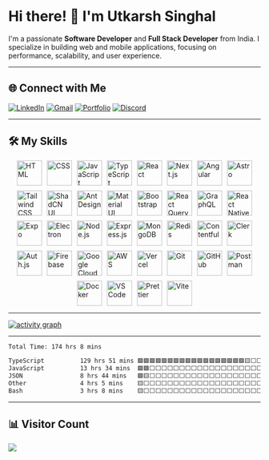 # Hi there! 👋 I'm Utkarsh Singhal

I'm a passionate **Software Developer** and **Full Stack Developer** from India. I specialize in building web and mobile applications, focusing on performance, scalability, and user experience.

---

## 🌐 Connect with Me

[![LinkedIn](https://go-skill-icons.vercel.app/api/icons?i=linkedin)](https://linkedin.com/in/singhalutkarsh26)
[![Gmail](https://go-skill-icons.vercel.app/api/icons?i=gmail)](mailto:singhalutkarsh26@gmail.com)
[![Portfolio](https://go-skill-icons.vercel.app/api/icons?i=portfolio)](https://utkarsh-singhal.is-a.dev/)
[![Discord](https://go-skill-icons.vercel.app/api/icons?i=discord)](https://discordapp.com/users/1201917230724677703)

---

## 🛠️ My Skills

<div style="display: flex; flex-wrap: wrap; gap: 10px; justify-content: center;">
  <img src="https://go-skill-icons.vercel.app/api/icons?i=html" alt="HTML" width="50">
  <img src="https://go-skill-icons.vercel.app/api/icons?i=css" alt="CSS" width="50">
  <img src="https://go-skill-icons.vercel.app/api/icons?i=js" alt="JavaScript" width="50">
  <img src="https://go-skill-icons.vercel.app/api/icons?i=typescript" alt="TypeScript" width="50">
  <img src="https://go-skill-icons.vercel.app/api/icons?i=react" alt="React" width="50">
  <img src="https://go-skill-icons.vercel.app/api/icons?i=nextjs" alt="Next.js" width="50">
  <img src="https://go-skill-icons.vercel.app/api/icons?i=angular" alt="Angular" width="50">
  <img src="https://go-skill-icons.vercel.app/api/icons?i=astro" alt="Astro" width="50">
  <img src="https://go-skill-icons.vercel.app/api/icons?i=tailwind" alt="Tailwind CSS" width="50">
  <img src="https://go-skill-icons.vercel.app/api/icons?i=shadcn" alt="ShadCN UI" width="50">
  <img src="https://go-skill-icons.vercel.app/api/icons?i=antdesign" alt="Ant Design" width="50">
  <img src="https://go-skill-icons.vercel.app/api/icons?i=materialui" alt="Material UI" width="50">
  <img src="https://go-skill-icons.vercel.app/api/icons?i=bootstrap" alt="Bootstrap" width="50">
  <img src="https://go-skill-icons.vercel.app/api/icons?i=reactquery" alt="React Query" width="50">
  <img src="https://go-skill-icons.vercel.app/api/icons?i=graphql" alt="GraphQL" width="50">
  <img src="https://go-skill-icons.vercel.app/api/icons?i=reactnative" alt="React Native" width="50">
  <img src="https://go-skill-icons.vercel.app/api/icons?i=expo" alt="Expo" width="50">
  <img src="https://go-skill-icons.vercel.app/api/icons?i=electron" alt="Electron" width="50">
  <img src="https://go-skill-icons.vercel.app/api/icons?i=nodejs" alt="Node.js" width="50">
  <img src="https://go-skill-icons.vercel.app/api/icons?i=express" alt="Express.js" width="50">
  <img src="https://go-skill-icons.vercel.app/api/icons?i=mongodb" alt="MongoDB" width="50">
  <img src="https://go-skill-icons.vercel.app/api/icons?i=redis" alt="Redis" width="50">
  <img src="https://go-skill-icons.vercel.app/api/icons?i=contentful" alt="Contentful" width="50">
  <img src="https://go-skill-icons.vercel.app/api/icons?i=clerk" alt="Clerk" width="50">
  <img src="https://go-skill-icons.vercel.app/api/icons?i=authjs" alt="Auth.js" width="50">
  <img src="https://go-skill-icons.vercel.app/api/icons?i=firebase" alt="Firebase" width="50">
  <img src="https://go-skill-icons.vercel.app/api/icons?i=gcp" alt="Google Cloud" width="50">
  <img src="https://go-skill-icons.vercel.app/api/icons?i=aws" alt="AWS" width="50">
  <img src="https://go-skill-icons.vercel.app/api/icons?i=vercel" alt="Vercel" width="50">
  <img src="https://go-skill-icons.vercel.app/api/icons?i=git" alt="Git" width="50">
  <img src="https://go-skill-icons.vercel.app/api/icons?i=github" alt="GitHub" width="50">
  <img src="https://go-skill-icons.vercel.app/api/icons?i=postman" alt="Postman" width="50">
  <img src="https://go-skill-icons.vercel.app/api/icons?i=docker" alt="Docker" width="50">
  <img src="https://go-skill-icons.vercel.app/api/icons?i=vscode" alt="VS Code" width="50">
  <img src="https://go-skill-icons.vercel.app/api/icons?i=prettier" alt="Prettier" width="50">
  <img src="https://go-skill-icons.vercel.app/api/icons?i=vite" alt="Vite" width="50">
</div>

---

[![activity graph](https://github-readme-activity-graph.vercel.app/graph?username=Utkarsh-Singhal-26&theme=react-dark)](https://github-readme-activity-graph.vercel.app/graph?username=Utkarsh-Singhal-26&theme=react-dark)

---

<!--START_SECTION:waka-->

```txt
Total Time: 174 hrs 8 mins

TypeScript          129 hrs 51 mins 🟩🟩🟩🟩🟩🟩🟩🟩🟩🟩🟩🟩🟩🟩🟩🟩🟩🟩🟨⬜⬜⬜⬜⬜⬜   74.57 %
JavaScript          13 hrs 34 mins  🟩🟩⬜⬜⬜⬜⬜⬜⬜⬜⬜⬜⬜⬜⬜⬜⬜⬜⬜⬜⬜⬜⬜⬜⬜   07.80 %
JSON                8 hrs 44 mins   🟩🟨⬜⬜⬜⬜⬜⬜⬜⬜⬜⬜⬜⬜⬜⬜⬜⬜⬜⬜⬜⬜⬜⬜⬜   05.02 %
Other               4 hrs 5 mins    🟨⬜⬜⬜⬜⬜⬜⬜⬜⬜⬜⬜⬜⬜⬜⬜⬜⬜⬜⬜⬜⬜⬜⬜⬜   02.35 %
Bash                3 hrs 8 mins    🟨⬜⬜⬜⬜⬜⬜⬜⬜⬜⬜⬜⬜⬜⬜⬜⬜⬜⬜⬜⬜⬜⬜⬜⬜   01.80 %
```

<!--END_SECTION:waka-->

---

## 📊 Visitor Count
<img align="left" src="https://profile-counter.glitch.me/Utkarsh-Singhal-26/count.svg" />


